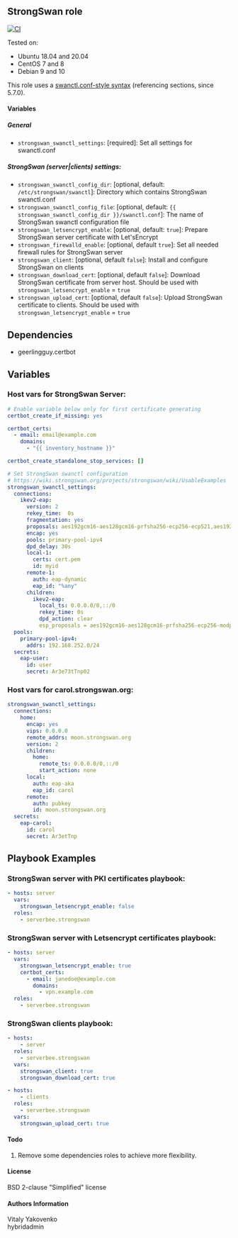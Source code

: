 ## StrongSwan role

[![CI](https://github.com/hybridadmin/ansible-role-strongswan/actions/workflows/build.yml/badge.svg?branch=master)](https://github.com/hybridadmin/ansible-role-strongswan/actions/workflows/build.yml)

Tested on:

- Ubuntu 18.04 and 20.04
- CentOS 7 and 8
- Debian 9 and 10

This role uses a [swanctl.conf-style syntax](https://wiki.strongswan.org/projects/strongswan/wiki/Swanctlconf) (referencing sections, since 5.7.0).

#### Variables

##### General

- `strongswan_swanctl_settings`: [required]: Set all settings for swanctl.conf

##### StrongSwan (server|clients) settings:

- `strongswan_swanctl_config_dir`: [optional, default: `/etc/strongswan/swanctl`]: Directory which contains StrongSwan swanctl.conf
- `strongswan_swanctl_config_file`: [optional, default: `{{ strongswan_swanctl_config_dir }}/swanctl.conf`]: The name of StrongSwan swanctl configuration file
- `strongswan_letsencrypt_enable`: [optional, default: `true`]: Prepare StrongSwan server certificate with Let'sEncrypt
- `strongswan_firewalld_enable`: [optional, default `true`]: Set all needed firewall rules for StrongSwan server
- `strongswan_client`: [optional, default `false`]: Install and configure StrongSwan on clients
- `strongswan_download_cert`: [optional, default `false`]: Download StrongSwan certificate from server host. Should be used with `strongswan_letsencrypt_enable` = `true`
- `strongswan_upload_cert`: [optional, default `false`]: Upload StrongSwan certificate to clients. Should be used with `strongswan_letsencrypt_enable` = `true`

## Dependencies

- geerlingguy.certbot

## Variables

### Host vars for StrongSwan Server:

```yaml
# Enable variable below only for first certificate generating
certbot_create_if_missing: yes

certbot_certs:
  - email: email@example.com
    domains:
      - "{{ inventory_hostname }}"

certbot_create_standalone_stop_services: []
```

```yaml
# Set StrongSwan swanctl configuration
# https://wiki.strongswan.org/projects/strongswan/wiki/UsableExamples
strongswan_swanctl_settings:
  connections:
    ikev2-eap:
      version: 2
      rekey_time:  0s
      fragmentation: yes
      proposals: aes192gcm16-aes128gcm16-prfsha256-ecp256-ecp521,aes192-sha256-modp3072,default
      encap: yes
      pools: primary-pool-ipv4
      dpd_delay: 30s
      local-1:
        certs: cert.pem
        id: myid
      remote-1:
        auth: eap-dynamic
        eap_id: "%any"
      children:
        ikev2-eap:
          local_ts: 0.0.0.0/0,::/0
          rekey_time: 0s
          dpd_action: clear
          esp_proposals = aes192gcm16-aes128gcm16-prfsha256-ecp256-modp3072,aes192-sha256-ecp256-modp3072,default
  pools:
    primary-pool-ipv4:
      addrs: 192.168.252.0/24
  secrets:
    eap-user:
      id: user
      secret: Ar3e73tTnp02
```

### Host vars for carol.strongswan.org:

```yaml
strongswan_swanctl_settings:
  connections:
    home:
      encap: yes
      vips: 0.0.0.0
      remote_addrs: moon.strongswan.org
      version: 2
      children:
        home:
          remote_ts: 0.0.0.0/0,::/0
          start_action: none
      local:
        auth: eap-aka
        eap_id: carol
      remote:
        auth: pubkey
        id: moon.strongswan.org
  secrets:
    eap-carol:
      id: carol
      secret: Ar3etTnp
```

## Playbook Examples

### StrongSwan server with PKI certificates playbook:

```yaml
- hosts: server
  vars:
    strongswan_letsencrypt_enable: false
  roles:
    - serverbee.strongswan
```

### StrongSwan server with Letsencrypt certificates playbook:

```yaml
- hosts: server
  vars:
    strongswan_letsencrypt_enable: true
    certbot_certs:
      - email: janedoe@example.com
        domains:
          - vpn.example.com
  roles:
    - serverbee.strongswan
```

### StrongSwan clients playbook:

```yaml
- hosts:
    - server
  roles:
    - serverbee.strongswan
  vars:
    strongswan_client: true
    strongswan_download_cert: true

- hosts:
    - clients
  roles:
    - serverbee.strongswan
  vars:
    strongswan_upload_cert: true
```

#### Todo

1. Remove some dependencies roles to achieve more flexibility.

#### License

BSD 2-clause "Simplified" license

#### Authors Information

Vitaly Yakovenko  
hybridadmin
